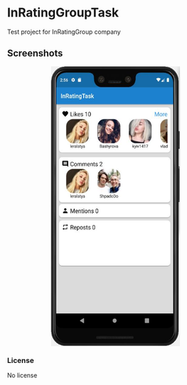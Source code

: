 # InRatingGroupTask
Test project for InRatingGroup company
## Screenshots
<p align="center"><img src="https://github.com/lincollincol/InRatingGroupTask/blob/master/screenshots/InRatingGroupTask.png" width="300" height="650" align="middle"></p>

### License
No license
